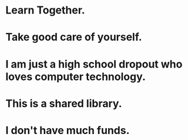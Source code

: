 # Learn Together.
# Take good care of yourself.
# I am just a high school dropout who loves computer technology.
# This is a shared library.
# I don't have much funds.
